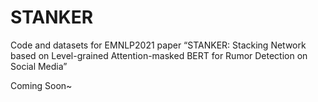 # STANKER
Code and datasets for EMNLP2021 paper “STANKER: Stacking Network based on Level-grained Attention-masked BERT for Rumor Detection on Social Media”

Coming Soon~

